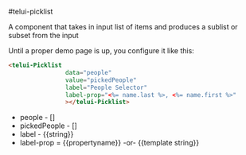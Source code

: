#telui-picklist

A component that takes in input list of items and produces a sublist or subset from the input


Until a proper demo page is up, you configure it like this:

```html
<telui-Picklist
                data="people"
                value="pickedPeople"
                label="People Selector"
                label-prop="<%= name.last %>, <%= name.first %>"
                ></telui-Picklist>


```

* people - []
* pickedPeople - []
* label - {{string}}
* label-prop = {{propertyname}} -or- {{template string}}